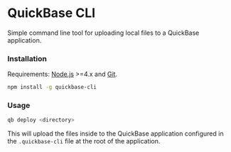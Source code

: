 # QuickBase CLI

Simple command line tool for uploading local files to a QuickBase application.

### Installation
Requirements: [Node.js](https://nodejs.org/en/) >=4.x and [Git](https://git-scm.com/).

```bash
npm install -g quickbase-cli
```

### Usage

```bash
qb deploy <directory>
```

This will upload the files inside <directory> to the QuickBase application configured in the `.quickbase-cli` file at the root of the application.